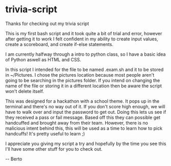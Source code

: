 # trivia-script

Thanks for checking out my trivia script

This is my first bash script and it took quite a bit of trial and error, however after getting it to work I felt confident in my ability to create input values, create a scoreboard, and create if-else statements.

I am currently halfway through a intro to python class, so I have a basic idea of Python aswell as HTML and CSS.

In this script I intended for the file to be named .exam.sh and it to be stored in ~/Pictures. I chose the pictures location because most people aren't going to be searching in the pictures folder. If you intend on changing the name of the file or storing it in a different location then be aware the script won't delete itself.

This was designed for a hackathon with a school theme. It pops up in the terminal and there's no way out of it. If you don't score high enough, we will have to walk over and input the password to get out. Doing this lets us see if they received a pass or fail message. Based off this they can possible get handcuffed and brought away from their team. However, there is no malicious intent behind this, this will be used as a time to learn how to pick handcuffs! It's pretty useful to learn ;)

I appreciate you giving my script a try and hopefully by the time you see this I'll have some other stuff for you to check out.

-- Berto
